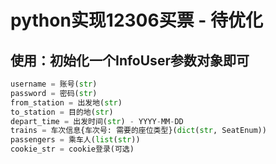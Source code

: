 # python实现12306买票 - 待优化

## 使用：初始化一个InfoUser参数对象即可
```python
username = 账号(str)
password = 密码(str)
from_station = 出发地(str)
to_station = 目的地(str)
depart_time = 出发时间(str) - YYYY-MM-DD
trains = 车次信息{车次号: 需要的座位类型}(dict(str, SeatEnum))
passengers = 乘车人(list(str))
cookie_str = cookie登录(可选)
```